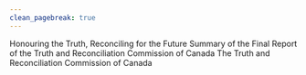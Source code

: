 ```yaml
---
clean_pagebreak: true
---
```


Honouring the Truth, Reconciling for the Future
Summary of the Final Report of the Truth and Reconciliation Commission of Canada
The Truth and Reconciliation Commission of Canada

